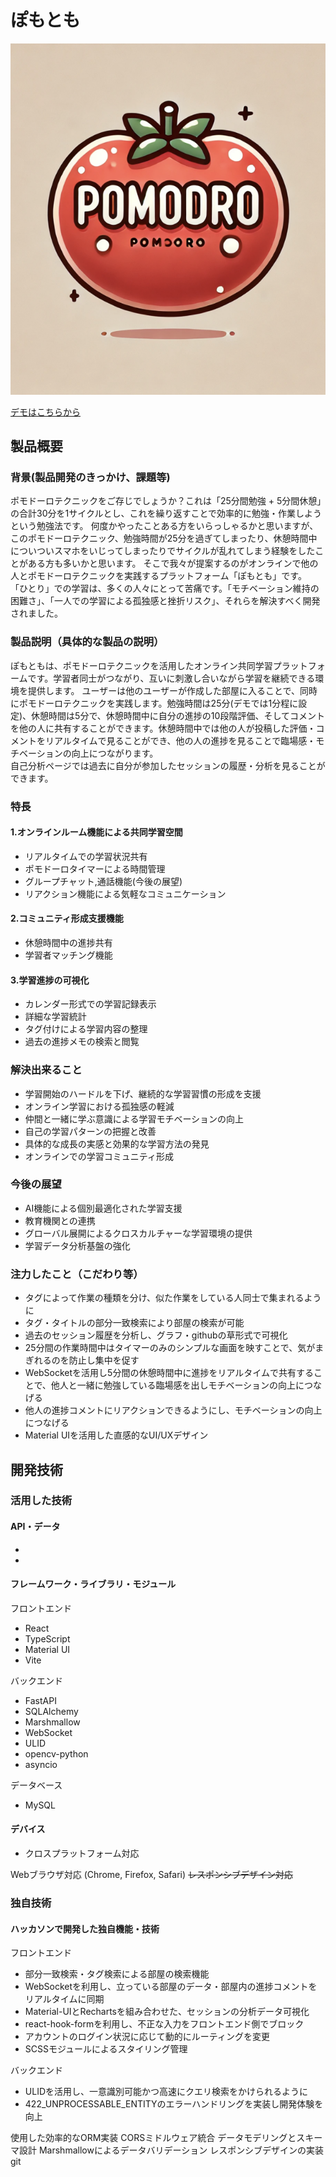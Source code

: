 # ぽもとも
![readme](readme.png)

[デモはこちらから](http://34.121.150.190)
## 製品概要
### 背景(製品開発のきっかけ、課題等)
ポモドーロテクニックをご存じでしょうか？これは「25分間勉強 + 5分間休憩」の合計30分を1サイクルとし、これを繰り返すことで効率的に勉強・作業しようという勉強法です。
何度かやったことある方をいらっしゃるかと思いますが、このポモドーロテクニック、勉強時間が25分を過ぎてしまったり、休憩時間中についついスマホをいじってしまったりでサイクルが乱れてしまう経験をしたことがある方も多いかと思います。
そこで我々が提案するのがオンラインで他の人とポモドーロテクニックを実践するプラットフォーム「ぽもとも」です。
「ひとり」での学習は、多くの人々にとって苦痛です。「モチベーション維持の困難さ」、「一人での学習による孤独感と挫折リスク」、それらを解決すべく開発されました。

### 製品説明（具体的な製品の説明）

ぽもともは、ポモドーロテクニックを活用したオンライン共同学習プラットフォームです。学習者同士がつながり、互いに刺激し合いながら学習を継続できる環境を提供します。
ユーザーは他のユーザーが作成した部屋に入ることで、同時にポモドーロテクニックを実践します。勉強時間は25分(デモでは1分程に設定)、休憩時間は5分で、休憩時間中に自分の進捗の10段階評価、そしてコメントを他の人に共有することができます。休憩時間中では他の人が投稿した評価・コメントをリアルタイムで見ることができ、他の人の進捗を見ることで臨場感・モチベーションの向上につながります。<br>
自己分析ページでは過去に自分が参加したセッションの履歴・分析を見ることができます。

### 特長
#### 1.オンラインルーム機能による共同学習空間
- リアルタイムでの学習状況共有
- ポモドーロタイマーによる時間管理
- グループチャット,通話機能(今後の展望)
- リアクション機能による気軽なコミュニケーション

#### 2.コミュニティ形成支援機能
- 休憩時間中の進捗共有
- 学習者マッチング機能

#### 3.学習進捗の可視化
- カレンダー形式での学習記録表示
- 詳細な学習統計
- タグ付けによる学習内容の整理
- 過去の進捗メモの検索と閲覧

### 解決出来ること
- 学習開始のハードルを下げ、継続的な学習習慣の形成を支援
- オンライン学習における孤独感の軽減
- 仲間と一緒に学ぶ意識による学習モチベーションの向上
- 自己の学習パターンの把握と改善
- 具体的な成長の実感と効果的な学習方法の発見
- オンラインでの学習コミュニティ形成

### 今後の展望
- AI機能による個別最適化された学習支援
- 教育機関との連携
- グローバル展開によるクロスカルチャーな学習環境の提供
- 学習データ分析基盤の強化

### 注力したこと（こだわり等）
- タグによって作業の種類を分け、似た作業をしている人同士で集まれるように
- タグ・タイトルの部分一致検索により部屋の検索が可能
- 過去のセッション履歴を分析し、グラフ・githubの草形式で可視化
- 25分間の作業時間中はタイマーのみのシンプルな画面を映すことで、気がまぎれるのを防止し集中を促す
- WebSocketを活用し5分間の休憩時間中に進捗をリアルタイムで共有することで、他人と一緒に勉強している臨場感を出しモチベーションの向上につなげる
- 他人の進捗コメントにリアクションできるようにし、モチベーションの向上につなげる
- Material UIを活用した直感的なUI/UXデザイン

## 開発技術
### 活用した技術
#### API・データ
* 
* 

#### フレームワーク・ライブラリ・モジュール
フロントエンド
- React
- TypeScript
- Material UI
- Vite

バックエンド
- FastAPI
- SQLAlchemy
- Marshmallow
- WebSocket
- ULID
- opencv-python
- asyncio

データベース
- MySQL

#### デバイス
* クロスプラットフォーム対応

Webブラウザ対応 (Chrome, Firefox, Safari)
~~レスポンシブデザイン対応~~ 

### 独自技術
#### ハッカソンで開発した独自機能・技術
フロントエンド
- 部分一致検索・タグ検索による部屋の検索機能
- WebSocketを利用し、立っている部屋のデータ・部屋内の進捗コメントをリアルタイムに同期
- Material-UIとRechartsを組み合わせた、セッションの分析データ可視化
- react-hook-formを利用し、不正な入力をフロントエンド側でブロック
- アカウントのログイン状況に応じて動的にルーティングを変更
- SCSSモジュールによるスタイリング管理

バックエンド
- ULIDを活用し、一意識別可能かつ高速にクエリ検索をかけられるように
- 422_UNPROCESSABLE_ENTITYのエラーハンドリングを実装し開発体験を向上

使用した効率的なORM実装
CORSミドルウェア統合
データモデリングとスキーマ設計
Marshmallowによるデータバリデーション
レスポンシブデザインの実装git 
